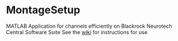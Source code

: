 # MontageSetup
MATLAB Application for channels efficiently on Blackrock Neurotech Central Software Suite
See the [wiki](https://github.com/adkinson/MontageSetup/wiki) for instructions for use

